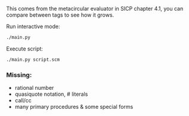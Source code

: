 This comes from the metacircular evaluator in SICP chapter 4.1, you can compare between tags to see
how it grows.

Run interactive mode:
```sh
./main.py
```

Execute script:
```sh
./main.py script.scm
```

### Missing:
* rational number
* quasiquote notation, # literals
* call/cc
* many primary procedures & some special forms
